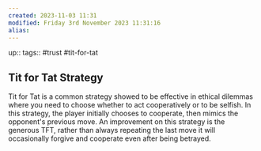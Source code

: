 ```yaml
---
created: 2023-11-03 11:31
modified: Friday 3rd November 2023 11:31:16
alias:
---
```

up::
tags:: #trust #tit-for-tat

## Tit for Tat Strategy
Tit for Tat is a common strategy showed to be effective in ethical dilemmas where you need to choose whether to act cooperatively or to be selfish. In this strategy, the player initially chooses to cooperate, then mimics the opponent's previous move.
An improvement on this strategy is the generous TFT, rather than always repeating the last move it will occasionally forgive and cooperate even after being betrayed.

